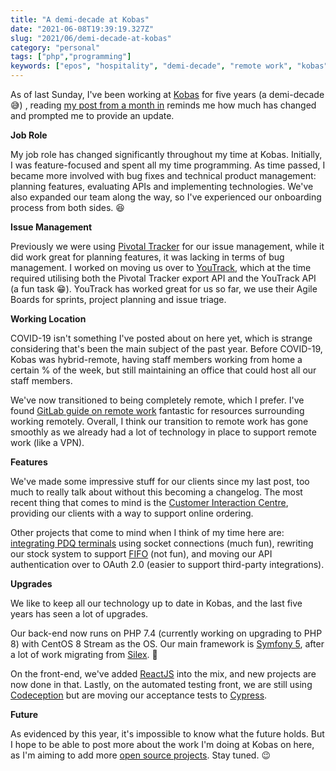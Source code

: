 ```yaml
---
title: "A demi-decade at Kobas"
date: "2021-06-08T19:39:19.327Z"  
slug: "2021/06/demi-decade-at-kobas"  
category: "personal"  
tags: ["php","programming"]  
keywords: ["epos", "hospitality", "demi-decade", "remote work", "kobas"]
---
```


As of last Sunday, I've been working at [Kobas](https://www.kobas.co.uk/) for five years (a demi-decade :sweat_smile:) , reading [my post from a month in](https://seanmcn.com/blog/2016/07/first-month-at-kobas/) reminds me how much has changed and prompted me to provide an update.

**Job Role**

My job role has changed significantly throughout my time at Kobas. Initially, I was feature-focused and spent all my time programming. As time passed, I became more involved with bug fixes and technical product management: planning features, evaluating APIs and implementing technologies. We've also expanded our team along the way, so I've experienced our onboarding process from both sides. :laughing:

**Issue Management**

Previously we were using [Pivotal Tracker](https://www.pivotaltracker.com/) for our issue management, while it did work great for planning features, it was lacking in terms of bug management. I worked on moving us over to [YouTrack](https://www.jetbrains.com/youtrack/), which at the time required utilising both the Pivotal Tracker export API and the YouTrack API (a fun task :grin:). YouTrack has worked great for us so far, we use their Agile Boards for sprints, project planning and issue triage.

**Working Location**

COVID-19 isn't something I've posted about on here yet, which is strange considering that's been the main subject of the past year. Before COVID-19, Kobas was hybrid-remote, having staff members working from home a certain % of the week, but still maintaining an office that could host all our staff members.

We've now transitioned to being completely remote, which I prefer. I've found [GitLab guide on remote work](https://about.gitlab.com/company/culture/all-remote/guide/) fantastic for resources surrounding working remotely. Overall, I think our transition to remote work has gone smoothly as we already had a lot of technology in place to support remote work (like a VPN).

**Features**

We've made some impressive stuff for our clients since my last post, too much to really talk about without this becoming a changelog. The most recent thing that comes to mind is the [Customer Interaction Centre](https://www.kobas.co.uk/products/customer-interaction-centre/), providing our clients with a way to support online ordering.

Other projects that come to mind when I think of my time here are: [integrating PDQ terminals](https://www.kobas.co.uk/blog/march-madness-pdq-edition/) using socket connections (much fun), rewriting our stock system to support [FIFO](https://www.kobas.co.uk/blog/stock-project-update-first-in-first-out-fifo/) (not fun), and moving our API authentication over to OAuth 2.0 (easier to support third-party integrations).

**Upgrades**

We like to keep all our technology up to date in Kobas, and the last five years has seen a lot of upgrades.

Our back-end now runs on PHP 7.4 (currently working on upgrading to PHP 8) with CentOS 8 Stream as the OS. Our main framework is [Symfony 5](https://symfony.com/), after a lot of work migrating from [Silex](https://silex.symfony.com/). :grimacing:

On the front-end, we've added [ReactJS](https://reactjs.org/) into the mix, and new projects are now done in that. Lastly, on the automated testing front, we are still using [Codeception](https://codeception.com/) but are moving our acceptance tests to [Cypress](https://www.cypress.io/).

**Future**

As evidenced by this year, it's impossible to know what the future holds. But I hope to be able to post more about the work I'm doing at Kobas on here, as I'm aiming to add more [open source projects](https://github.com/KOBASSoftware/). Stay tuned. :wink: